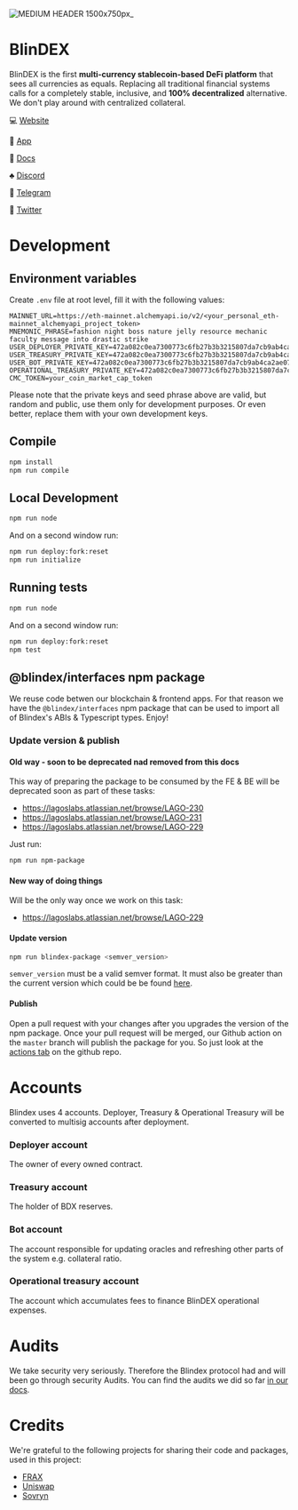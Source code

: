 ![MEDIUM HEADER 1500x750px_](https://user-images.githubusercontent.com/1577655/147810830-1b200126-47d1-4a78-a95a-45a8c8a105cc.png)

# BlinDEX

BlinDEX is the first **multi-currency stablecoin-based DeFi platform** that sees all currencies as equals.
Replacing all traditional financial systems calls for a completely stable, inclusive, and **100% decentralized** alternative. We don't play around with centralized collateral.

💻 [Website](https://blindex.io)

📱 [App](https://app.blindex.io/)

📜 [Docs](https://docs.blindex.io/)

♣️ [Discord](https://discord.gg/dbN2bmJ42u)

💬 [Telegram](https://t.me/BlinDEXio)

🤳 [Twitter](https://twitter.com/BlinDEXio)


# Development

## Environment variables

Create `.env` file at root level, fill it with the following values:

```
MAINNET_URL=https://eth-mainnet.alchemyapi.io/v2/<your_personal_eth-mainnet_alchemyapi_project_token>
MNEMONIC_PHRASE=fashion night boss nature jelly resource mechanic faculty message into drastic strike
USER_DEPLOYER_PRIVATE_KEY=472a082c0ea7300773c6fb27b3b3215807da7cb9ab4ca2ae0763eb5deb10725d
USER_TREASURY_PRIVATE_KEY=472a082c0ea7300773c6fb27b3b3215807da7cb9ab4ca2ae0763eb5deb10725d
USER_BOT_PRIVATE_KEY=472a082c0ea7300773c6fb27b3b3215807da7cb9ab4ca2ae0763eb5deb10725d
OPERATIONAL_TREASURY_PRIVATE_KEY=472a082c0ea7300773c6fb27b3b3215807da7cb9ab4ca2ae0763eb5deb10725d
CMC_TOKEN=your_coin_market_cap_token
```

Please note that the private keys and seed phrase above are valid, but random and public, use them only for development purposes. Or even better, replace them with your own development keys.

## Compile

```bash
npm install
npm run compile
```

## Local Development

```bash
npm run node
```

And on a second window run:

```bash
npm run deploy:fork:reset
npm run initialize
```

## Running tests

```bash
npm run node
```

And on a second window run:

```bash
npm run deploy:fork:reset
npm test
```

## @blindex/interfaces npm package

We reuse code betwen our blockchain & frontend apps. For that reason we have the `@blindex/interfaces` npm package that can be used to import all of Blindex's ABIs & Typescript types.
Enjoy!

### Update version & publish

#### Old way - soon to be deprecated nad removed from this docs

This way of preparing the package to be consumed by the FE & BE will be deprecated soon as part of these tasks:

- https://lagoslabs.atlassian.net/browse/LAGO-230
- https://lagoslabs.atlassian.net/browse/LAGO-231
- https://lagoslabs.atlassian.net/browse/LAGO-229

Just run:

```bash
npm run npm-package
```

#### New way of doing things

Will be the only way once we work on this task:

- https://lagoslabs.atlassian.net/browse/LAGO-229

#### Update version

```bash
npm run blindex-package <semver_version>
```

`semver_version` must be a valid semver format. It must also be greater than the current version which could be be found [here](./@blindex/interfaces/package.json).

#### Publish

Open a pull request with your changes after you upgrades the version of the npm package.
Once your pull request will be merged, our Github action on the `master` branch will publish the package for you. So just look at the [actions tab](https://github.com/BlindexDAO/BlinDEX/actions) on the github repo.

# Accounts

Blindex uses 4 accounts. Deployer, Treasury & Operational Treasury will be converted to multisig accounts after deployment.

### Deployer account

The owner of every owned contract.

### Treasury account

The holder of BDX reserves.

### Bot account

The account responsible for updating oracles and refreshing other parts of the system e.g. collateral ratio.

### Operational treasury account

The account which accumulates fees to finance BlinDEX operational expenses.

# Audits

We take security very seriously. Therefore the Blindex protocol had and will been go through security Audits.
You can find the audits we did so far [in our docs](https://docs.blindex.io/smart-contracts/audits).

# Credits

We're grateful to the following projects for sharing their code and packages, used in this project:

- [FRAX](https://github.com/FraxFinance/frax-solidity)
- [Uniswap](https://github.com/Uniswap/v2-core)
- [Sovryn](https://github.com/DistributedCollective/Sovryn-smart-contracts)
